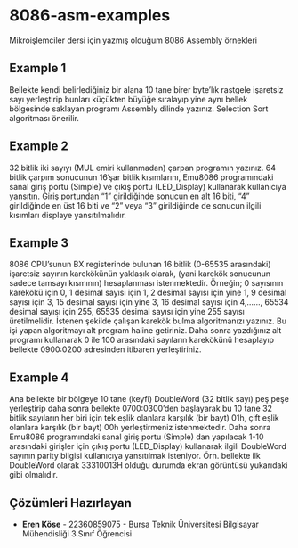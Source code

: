 # 8086-asm-examples
Mikroişlemciler dersi için yazmış olduğum 8086 Assembly örnekleri

## Example 1
Bellekte kendi belirlediğiniz bir alana 10 tane birer byte’lık rastgele işaretsiz sayı
yerleştirip bunları küçükten büyüğe sıralayıp yine aynı bellek bölgesinde
saklayan programı Assembly dilinde yazınız. Selection Sort algoritması önerilir.

## Example 2
32 bitlik iki sayıyı (MUL emiri kullanmadan)  çarpan programın yazınız.	64 bitlik çarpım sonucunun 16’şar bitlik kısımlarını, Emu8086 programındaki sanal giriş portu (Simple) ve çıkış portu (LED_Display) kullanarak kullanıcıya yansıtın. Giriş portundan “1” girildiğinde sonucun en alt 16 biti, “4” girildiğinde en üst 16 biti ve “2” veya “3” girildiğinde de sonucun ilgili kısımları displaye yansıtılmalıdır.

## Example 3
8086 CPU’sunun BX registerinde bulunan 16 bitlik (0-65535 arasındaki) işaretsiz sayının
karekökünün yaklaşık olarak, (yani karekök sonucunun sadece tamsayı kısmının) hesaplanması
istenmektedir. Örneğin; 0 sayısının karekökü için 0, 1 desimal sayısı için 1, 2 desimal sayısı için yine
1, 9 desimal sayısı için 3, 15 desimal sayısı için yine 3, 16 desimal sayısı için 4,……, 65534 desimal
sayısı için 255, 65535 desimal sayısı için yine 255 sayısı üretilmelidir. İstenen şekilde çalışan
karekök bulma algoritmanızı yazınız. Bu işi yapan algoritmayı alt program haline getiriniz.
Daha sonra yazdığınız alt programı kullanarak 0 ile 100 arasındaki sayıların karekökünü hesaplayıp
bellekte 0900:0200 adresinden itibaren yerleştiriniz.

## Example 4
Ana bellekte bir bölgeye 10 tane (keyfi) DoubleWord (32 bitlik sayı) peş peşe yerleştirip daha sonra
bellekte 0700:0300’den başlayarak bu 10 tane 32 bitlik sayıların her biri için tek eşlik olanlara karşılık
(bir bayt) 01h, çift eşlik olanlara karşılık (bir bayt) 00h yerleştirmeniz istenmektedir. Daha sonra
Emu8086 programındaki sanal giriş portu (Simple) dan yapılacak 1-10 arasındaki girişler için çıkış
portu (LED_Display) kullanarak ilgili DoubleWord sayının parity bilgisi kullanıcıya yansıtılmak
isteniyor. Örn. bellekte ilk DoubleWord olarak 33310013H olduğu durumda ekran görüntüsü yukarıdaki gibi
olmalıdır.

## Çözümleri Hazırlayan
- **Eren Köse** - 22360859075 - Bursa Teknik Üniversitesi Bilgisayar Mühendisliği 3.Sınıf Öğrencisi
